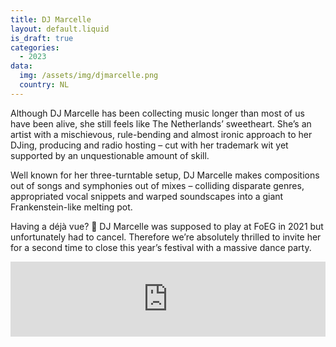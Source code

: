 ```yaml
---
title: DJ Marcelle
layout: default.liquid
is_draft: true
categories:
  - 2023
data:
  img: /assets/img/djmarcelle.png
  country: NL
---
```


<p>Although DJ Marcelle has been collecting music longer than most of us have been alive, she still feels like The Netherlands’ sweetheart. She’s an artist with a mischievous, rule-bending and almost ironic approach to her DJing, producing and radio hosting – cut with her trademark wit yet supported by an unquestionable amount of skill.</p>
<p>Well known for her three-turntable setup, DJ Marcelle makes compositions out of songs and symphonies out of mixes – colliding disparate genres, appropriated vocal snippets and warped soundscapes into a giant Frankenstein-like melting pot. </p>
<p>Having a déjà vue? 👀  DJ Marcelle was supposed to play at FoEG in 2021 but unfortunately had to cancel. Therefore we’re absolutely thrilled to invite her for a second time to close this year’s festival with a massive dance party.</p>

<iframe style="border: 0; width: 100%; height: 120px;" src="https://bandcamp.com/EmbeddedPlayer/album=2268981478/size=large/bgcol=ffffff/linkcol=0687f5/tracklist=false/artwork=small/transparent=true/" seamless><a href="https://playloudproductions.bandcamp.com/album/dj-marcelle-the-musical">DJ Marcelle: The Musical by DJ Marcelle / Another Nice Mess</a></iframe>